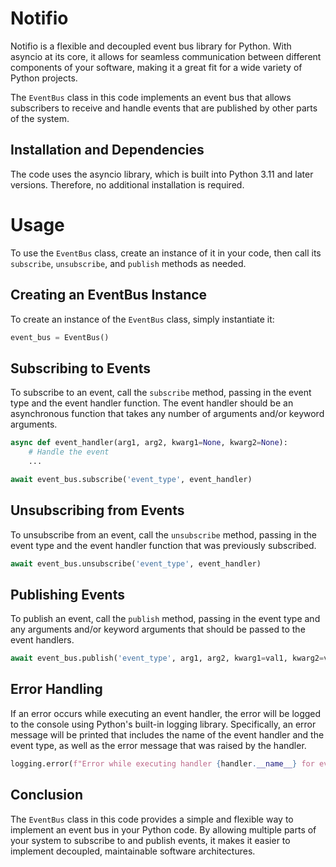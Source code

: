# Notifio
Notifio is a flexible and decoupled event bus library for Python. With asyncio at its core, it allows for seamless communication between different components of your software, making it a great fit for a wide variety of Python projects.

The `EventBus` class in this code implements an event bus that allows subscribers to receive and handle events that are published by other parts of the system.

## Installation and Dependencies
The code uses the asyncio library, which is built into Python 3.11 and later versions. Therefore, no additional installation is required.

# Usage
To use the `EventBus` class, create an instance of it in your code, then call its `subscribe`, `unsubscribe`, and `publish` methods as needed.

## Creating an EventBus Instance
To create an instance of the `EventBus` class, simply instantiate it:
```python
event_bus = EventBus()
```

## Subscribing to Events
To subscribe to an event, call the `subscribe` method, passing in the event type and the event handler function. The event handler should be an asynchronous function that takes any number of arguments and/or keyword arguments.

```python
async def event_handler(arg1, arg2, kwarg1=None, kwarg2=None):
    # Handle the event
    ...

await event_bus.subscribe('event_type', event_handler)
```

## Unsubscribing from Events
To unsubscribe from an event, call the `unsubscribe` method, passing in the event type and the event handler function that was previously subscribed.

```python
await event_bus.unsubscribe('event_type', event_handler)
```

## Publishing Events
To publish an event, call the `publish` method, passing in the event type and any arguments and/or keyword arguments that should be passed to the event handlers.

```python
await event_bus.publish('event_type', arg1, arg2, kwarg1=val1, kwarg2=val2)
```

## Error Handling
If an error occurs while executing an event handler, the error will be logged to the console using Python's built-in logging library. Specifically, an error message will be printed that includes the name of the event handler and the event type, as well as the error message that was raised by the handler.

```python
logging.error(f"Error while executing handler {handler.__name__} for event {event_type}: {error}")
```

## Conclusion
The `EventBus` class in this code provides a simple and flexible way to implement an event bus in your Python code. By allowing multiple parts of your system to subscribe to and publish events, it makes it easier to implement decoupled, maintainable software architectures.
